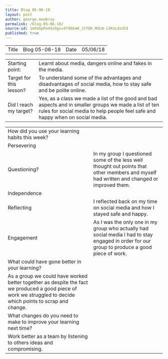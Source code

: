 ```yaml
---
title: Blog 05-06-18
layout: post
author: george.mowbray
permalink: /blog-05-06-18/
source-id: 1mXUGpRn44zOgxv4T966eW_JJfQH_MdLW-i3KnLdsdC8
published: true
---
```

<table>
  <tr>
    <td>Title</td>
    <td>Blog 05-06-18</td>
    <td>Date</td>
    <td>05/06/18</td>
  </tr>
</table>


<table>
  <tr>
    <td>Starting point:</td>
    <td>Learnt about media, dangers online and fakes in the media.</td>
  </tr>
  <tr>
    <td>Target for this lesson?</td>
    <td>To understand some of the advantages and disadvantages of social media, how to stay safe and be polite online.</td>
  </tr>
  <tr>
    <td>Did I reach my target? </td>
    <td>Yes, as a class we made a list of the good and bad aspects and in smaller groups we made a list of ten rules for social media to help people feel safe and happy when on social media.</td>
  </tr>
</table>


<table>
  <tr>
    <td>How did you use your learning habits this week?</td>
    <td></td>
  </tr>
  <tr>
    <td>Persevering</td>
    <td></td>
  </tr>
  <tr>
    <td>Questioning?</td>
    <td>In my group I questioned some of the less well thought out points that other members and myself had written and changed or improved them.</td>
  </tr>
  <tr>
    <td>Independence</td>
    <td></td>
  </tr>
  <tr>
    <td>Reflecting</td>
    <td>I reflected back on my time on social media and how I stayed safe and happy.</td>
  </tr>
  <tr>
    <td>Engagement</td>
    <td>As I was the only one in my group who actually had social media I had to stay engaged in order for our group to produce a good piece of work.</td>
  </tr>
  <tr>
    <td>What could have gone better in your learning?</td>
    <td></td>
  </tr>
  <tr>
    <td>As a group we could have worked better together as despite the fact we produced a good piece of work we struggled to decide which points to scrap and change.</td>
    <td></td>
  </tr>
  <tr>
    <td>What changes do you need to make to improve your learning next time?</td>
    <td></td>
  </tr>
  <tr>
    <td>Work better as a team by listening to others ideas and compromising. </td>
    <td></td>
  </tr>
</table>


